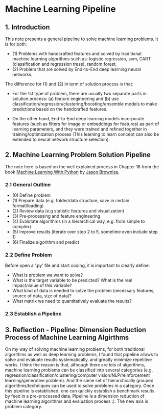 # Machine Learning Pipeline

## 1\. Introduction

This note presents a general pipeline to solve machine learning problems. It is for both:<br>

- (1) Problems with handcrafted features and solved by traditional machine learning algorithms such as: logistic regression, svm, CART (classification and regression tress), random forest,
- (2) Problem that are solved by End-to-End deep learning neural networks.

The difference for (1) and (2) in term of solution process is that:<br>

- For the 1st type of problem, there are usually two separate parts in solution process: (a) feature engineering and (b) use classification/regression/clustering/boosting/ensemble models to make predictions based on the handcrafted features.

- On the other hand, End-to-End deep learning models incorporate features (such as filters for image or embeddings for features) as part of learning parameters, and they were trained and refined together in training/optimization process (This learning to learn concept can also be extended to neural network structure selection).

## 2\. Machine Learning Problem Solution Pipeline

The note here is based on the well explained process in Chapter 18 from the book [Machine Learning With Python](http://machinelearningmastery.com/products/) by [Jason Brownlee](http://machinelearningmastery.com/about/).

### 2.1 General Outline

- (0) Define problem
- (1) Prepare data (e.g. folder/data structure, save in certain format/loading)
- (2) Review data (e.g statistic features and visualization)
- (3) Pre-processing and feature engineering
- (4) Evalutate algorithms (in a hierarchical way, e.g. from simple to complex)
- (5) Improve results (iterate over step 2 to 5, sometime even include step 1)
- (6) Finalize algorithm and predict

### 2.2 Define Problem

Before open a '.py' file and start coding, it is important to clearly define:

- What is problem we want to solve?
- What is the target variable to be predicted? What is the real impact/value of this variable?
- What kind of data is needed to solve the problem (necessary features, source of data, size of data)?
- What matrix we need to quantitatively evaluate the results?

### 2.3 Establish a Pipeline

## 3\. Reflection - Pipeline: Dimension Reduction Process of Machine Learning Algirthms

On my way of solving machine learning problems, for both traditional algorithms as well as deep learning problems, I found that pipeline allows to solve and evaluate results systematically, and greatly minimize repetitive works. I think the reason is that, although there are lots of algorithms, machine learning problems can be classified into several categories (e.g. regression/classification/clustering/computer vision/NLP/reinforcement learning/generative problem). And the same set of hierarchically grouped algorithms/techniques can be used to solve problems in a category. Once this pipeline is established, one can quickly establish a benchmark results by feed in a pre-processed data. Pipeline is a dimension reduction of machine learning algorithms and evaluation process :). The new axis is problem category.
